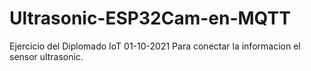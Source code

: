 # Ultrasonic-ESP32Cam-en-MQTT
Ejercicio del Diplomado IoT 01-10-2021
Para conectar la informacion el sensor ultrasonic.
